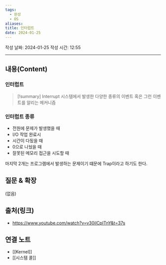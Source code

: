 ```yaml
---
tags:
  - 완성
  - OS
aliases: 
title: 인터럽트
date: 2024-01-25
---
```

작성 날짜: 2024-01-25
작성 시간: 12:55


----
## 내용(Content)
### 인터럽트
>[!summary] Interrupt
>시스템에서 발생한 다양한 종류의 이벤트 혹은 그런 이벤트를 알리는 메커니즘
### 인터럽트 종류
- 전원에 문제가 발생했을 때
- I/O 작업 완료시
- 시간이 다됬을 때
- 0으로 나눴을 때
- 잘못된 메모리 접근을 시도할 때

마지막 2개는 프로그램에서 발생하는 문제이기 떄문에 Trap이라고 하기도 한다.

## 질문 & 확장

(없음)

## 출처(링크)

- https://www.youtube.com/watch?v=v30ilCpITnY&t=37s
## 연결 노트
-  [[Kernel]]
- [[시스템 콜]]









